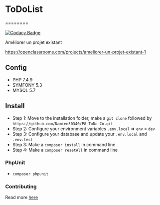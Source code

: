 # ToDoList
========

[![Codacy Badge](https://app.codacy.com/project/badge/Grade/4dfbbfa88da8438193a2797b356c8a66)](https://www.codacy.com/gh/Damien30340/P8-ToDo-Co/dashboard?utm_source=github.com&amp;utm_medium=referral&amp;utm_content=Damien30340/P8-ToDo-Co&amp;utm_campaign=Badge_Grade)

Améliorer un projet existant

https://openclassrooms.com/projects/ameliorer-un-projet-existant-1


## Config
- PHP 7.4.9
- SYMFONY 5.3
- MYSQL 5.7

## Install
* Step 1: Move to the installation folder, make a `git clone` followed by `https://github.com/Damien30340/P8-ToDo-Co.git`
* Step 2: Configure your environment variables `.env.local` => `env` = `dev`
* Step 3: Configure your database and update your `.env.local` and `.env.test`
* Step 3: Make a `composer install` in command line
* Step 4: Make a `composer resetAll` in command line


### PhpUnit
* `composer phpunit`

### Contributing
Read more [here](https://github.com/Damien30340/P8-ToDo-Co/blob/master/contributing.md)
